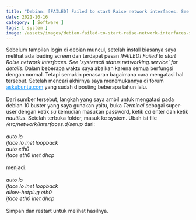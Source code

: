 ```yaml
---
title: "Debian: [FAILED] Failed to start Raise network interfaces. See 'systemctl status networking.service' for details"
date: 2021-10-16
category: [ Software ]
tags: [ system ]
image: /assets/images/debian-failed-to-start-raise-network-interfaces-see-systemctl-networking-service-for-details.jpg
---
```

Sebelum tampilan login di debian muncul, setelah install biasanya saya melihat ada loading screen dan terdapat pesan <i>[FAILED] Failed to start Raise network interfaces. See 'systemctl status networking.service' for details</i>. Dalam beberapa waktu saya abaikan karena semua berfungsi dengan normal. Tetapi semakin penasaran bagaimana cara mengatasi hal tersebut. Setelah mencari akhirnya saya menemukannya di forum <a style="color: #008eff;" href="https://askubuntu.com/questions/824376/failed-to-start-raise-network-interfaces-after-upgrading-to-16-04">askubuntu.com</a> yang sudah diposting beberapa tahun lalu.<br />
<br />
Dari sumber tersebut, langkah yang saya ambil untuk mengatasi pada debian 10 buster yang saya gunakan yaitu, buka <i>Terminal</i> sebagai super-user dengan ketik <i>su</i> kemudian masukan password, ketik <i>cd</i> enter dan ketik <i>nautilus</i>. Setelah terbuka folder, masuk ke system. Ubah isi file <i>/etc/network/interfaces.d/setup</i> dari:<br />
<br />
<i>
auto lo<br />
iface lo inet loopback<br />
auto eth0<br />
iface eth0 inet dhcp<br />
</i>
<br />
menjadi:<br />
<br />
<i>
auto lo<br />
iface lo inet loopback<br />
allow-hotplug eth0<br />
iface eth0 inet dhcp<br />
</i>
<br />
Simpan dan restart untuk melihat hasilnya.<br />
